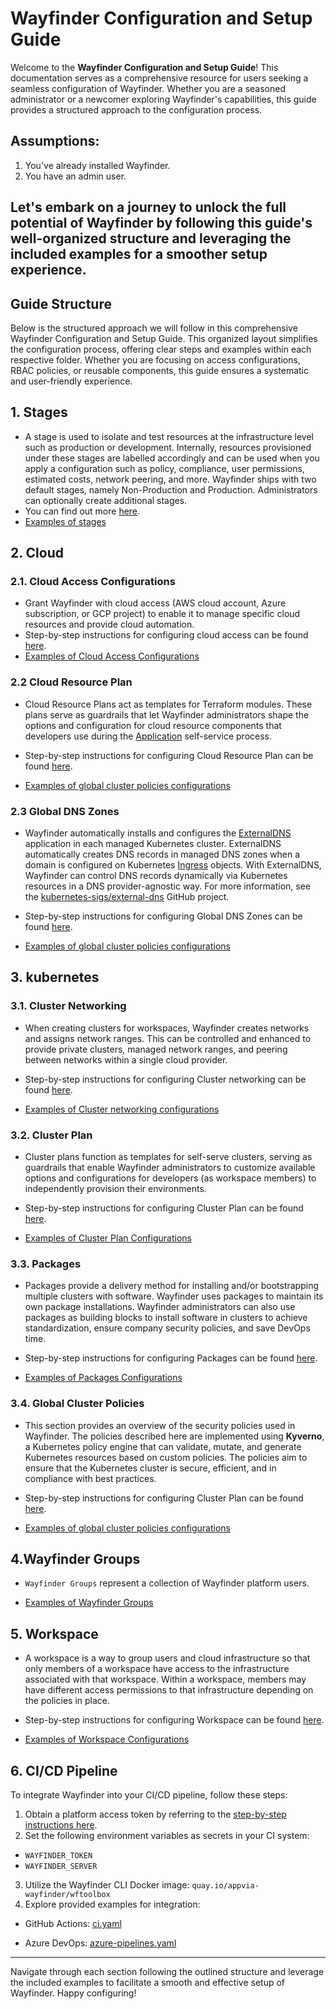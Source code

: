 # Wayfinder Configuration and Setup Guide

Welcome to the **Wayfinder Configuration and Setup Guide**! This documentation serves as a comprehensive resource for users seeking a seamless configuration of Wayfinder. Whether you are a seasoned administrator or a newcomer exploring Wayfinder's capabilities, this guide provides a structured approach to the configuration process.

## Assumptions:

1. You've already installed Wayfinder.
2. You have an admin user.

Let's embark on a journey to unlock the full potential of Wayfinder by following this guide's well-organized structure and leveraging the included examples for a smoother setup experience.
---  

## Guide Structure

Below is the structured approach we will follow in this comprehensive Wayfinder Configuration and Setup Guide. This organized layout simplifies the configuration process, offering clear steps and examples within each respective folder. Whether you are focusing on access configurations, RBAC policies, or reusable components, this guide ensures a systematic and user-friendly experience.

## 1. Stages
- A stage is used to isolate and test resources at the infrastructure level such as production or development. Internally, resources provisioned under these stages are labelled accordingly and can be used when you apply a configuration such as policy, compliance, user permissions, estimated costs, network peering, and more. Wayfinder ships with two default stages, namely Non-Production and Production. Administrators can optionally create additional stages.
- You can find out more [here](https://docs.appvia.io/wayfinder/admin/stages).
- [Examples of stages](wayfinder/1.stages)

## 2. Cloud

### 2.1. Cloud Access Configurations
- Grant Wayfinder with cloud access (AWS cloud account, Azure subscription, or GCP project) to enable it to manage specific cloud resources and provide cloud automation.
- Step-by-step instructions for configuring cloud access can be found [here](https://docs.appvia.io/wayfinder/admin/cloud/access/connect-clouds).
- [Examples of Cloud Access Configurations](wayfinder/2.cloud/2.1.cloudaccessconfigs)

### 2.2 Cloud Resource Plan
- Cloud Resource Plans act as templates for Terraform modules. These plans serve as guardrails that let Wayfinder administrators shape the options and configuration for cloud resource components that developers use during the [Application](https://docs.appvia.io/wayfinder/workspaces/applications/application-app) self-service process.

- Step-by-step instructions for configuring Cloud Resource Plan can be found [here](https://docs.appvia.io/wayfinder/admin/cloud/resources/cloud-resource-plans).

- [Examples of global cluster policies configurations](wayfinder/2.cloud/2.2.cloudresourceplans)

### 2.3 Global DNS Zones

- Wayfinder automatically installs and configures the [ExternalDNS](https://github.com/kubernetes-sigs/external-dns) application in each managed Kubernetes cluster. ExternalDNS automatically creates DNS records in managed DNS zones when a domain is configured on Kubernetes [Ingress](https://kubernetes.io/docs/concepts/services-networking/ingress/) objects. With ExternalDNS, Wayfinder can control DNS records dynamically via Kubernetes resources in a DNS provider-agnostic way. For more information, see the [kubernetes-sigs/external-dns](https://github.com/kubernetes-sigs/external-dns) GitHub project.

- Step-by-step instructions for configuring Global DNS Zones can be found [here](https://docs.appvia.io/wayfinder/admin/dns-zones).

- [Examples of global cluster policies configurations](wayfinder/2.cloud/2.3.DNS)

## 3. kubernetes

### 3.1. Cluster Networking

- When creating clusters for workspaces, Wayfinder creates networks and assigns network ranges. This can be controlled and enhanced to provide private clusters, managed network ranges, and peering between networks within a single cloud provider.

- Step-by-step instructions for configuring Cluster networking can be found [here](https://docs.appvia.io/wayfinder/admin/kubernetes/clusters/networking-overview).

- [Examples of Cluster networking configurations](wayfinder/3.kubernetes/3.1.networking)

### 3.2. Cluster Plan

- Cluster plans function as templates for self-serve clusters, serving as guardrails that enable Wayfinder administrators to customize available options and configurations for developers (as workspace members) to independently provision their environments.

- Step-by-step instructions for configuring Cluster Plan can be found [here](https://docs.appvia.io/wayfinder/admin/kubernetes/cluster-plans).

- [Examples of Cluster Plan Configurations](wayfinder/3.kubernetes/3.2.clusterplans)

### 3.3. Packages

- Packages provide a delivery method for installing and/or bootstrapping multiple clusters with software. Wayfinder uses packages to maintain its own package installations. Wayfinder administrators can also use packages as building blocks to install software in clusters to achieve standardization, ensure company security policies, and save DevOps time.

- Step-by-step instructions for configuring Packages can be found [here](https://docs.appvia.io/wayfinder/admin/kubernetes/packages/package-installations).

- [Examples of Packages Configurations](wayfinder/3.kubernetes/3.3.packages)

### 3.4. Global Cluster Policies

- This section provides an overview of the security policies used in Wayfinder. The policies described here are implemented using **Kyverno**, a Kubernetes policy engine that can validate, mutate, and generate Kubernetes resources based on custom policies. The policies aim to ensure that the Kubernetes cluster is secure, efficient, and in compliance with best practices.

- Step-by-step instructions for configuring Cluster Plan can be found [here](https://docs.appvia.io/wayfinder/admin/access/security-policies/wf-security-policies).

- [Examples of global cluster policies configurations](wayfinder/3.kubernetes/3.4.globalclusterpolicies)

## 4.Wayfinder Groups

-  `Wayfinder Groups` represent a collection of Wayfinder platform users.

- [Examples of Wayfinder Groups](wayfinder/4.WayfinderGroups)

## 5. Workspace

- A workspace is a way to group users and cloud infrastructure so that only members of a workspace have access to the infrastructure associated with that workspace. Within a workspace, members may have different access permissions to that infrastructure depending on the policies in place.

- Step-by-step instructions for configuring Workspace can be found [here](https://docs.appvia.io/wayfinder/admin/cloud/access/connect-clouds).

- [Examples of Workspace Configurations](wayfinder/5.workspaces)
  
## 6. CI/CD Pipeline

To integrate Wayfinder into your CI/CD pipeline, follow these steps:
1. Obtain a platform access token by referring to the [step-by-step instructions here](https://docs.appvia.io/wayfinder/admin/access/tokens/access-tokens).
2. Set the following environment variables as secrets in your CI system:
-  `WAYFINDER_TOKEN`
-  `WAYFINDER_SERVER`
3. Utilize the Wayfinder CLI Docker image: `quay.io/appvia-wayfinder/wftoolbox`
4. Explore provided examples for integration:
- GitHub Actions: [ci.yaml](.github/workflows/ci.yaml)

- Azure DevOps: [azure-pipelines.yaml](azure-pipelines.yaml)

---
Navigate through each section following the outlined structure and leverage the included examples to facilitate a smooth and effective setup of Wayfinder. Happy configuring!